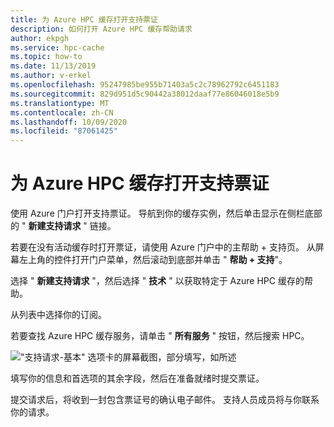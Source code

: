 ```yaml
---
title: 为 Azure HPC 缓存打开支持票证
description: 如何打开 Azure HPC 缓存帮助请求
author: ekpgh
ms.service: hpc-cache
ms.topic: how-to
ms.date: 11/13/2019
ms.author: v-erkel
ms.openlocfilehash: 95247985be955b71403a5c2c78962792c6451183
ms.sourcegitcommit: 829d951d5c90442a38012daaf77e86046018e5b9
ms.translationtype: MT
ms.contentlocale: zh-CN
ms.lasthandoff: 10/09/2020
ms.locfileid: "87061425"
---
```

# <a name="open-a-support-ticket-for-azure-hpc-cache"></a>为 Azure HPC 缓存打开支持票证

使用 Azure 门户打开支持票证。 导航到你的缓存实例，然后单击显示在侧栏底部的 " **新建支持请求** " 链接。

若要在没有活动缓存时打开票证，请使用 Azure 门户中的主帮助 + 支持页。 从屏幕左上角的控件打开门户菜单，然后滚动到底部并单击 " **帮助 + 支持**"。

选择 " **新建支持请求** "，然后选择 " **技术** " 以获取特定于 Azure HPC 缓存的帮助。

从列表中选择你的订阅。

若要查找 Azure HPC 缓存服务，请单击 " **所有服务** " 按钮，然后搜索 HPC。

!["支持请求-基本" 选项卡的屏幕截图，部分填写，如所述](media/hpc-cache-support-request.png)

填写你的信息和首选项的其余字段，然后在准备就绪时提交票证。

提交请求后，将收到一封包含票证号的确认电子邮件。 支持人员成员将与你联系你的请求。
